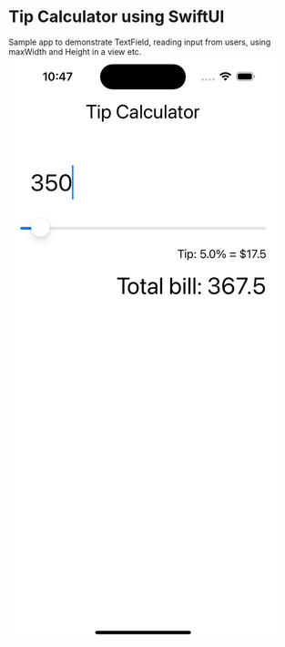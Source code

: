 # Tip Calculator using SwiftUI

Sample app to demonstrate TextField, reading input from users, using maxWidth and Height in a view etc. 
![Tip Calculator](app.png)
